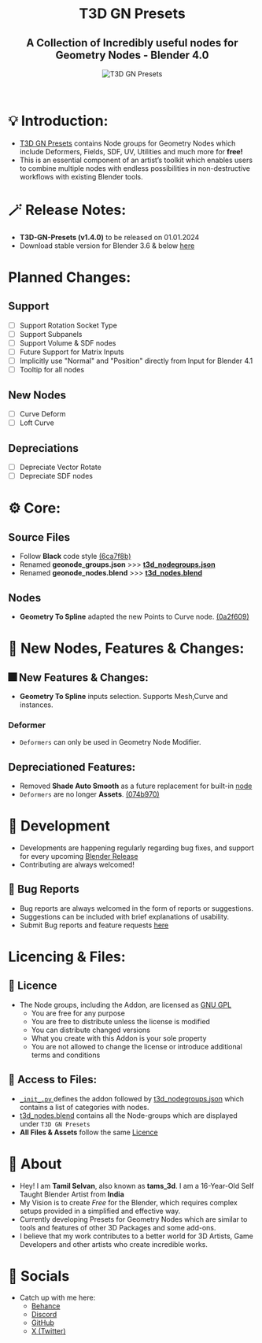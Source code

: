 <div align="center">

# T3D GN Presets
##  A Collection of Incredibly useful nodes for Geometry Nodes - Blender 4.0
![T3D GN Presets](https://user-images.githubusercontent.com/106262964/234839626-d88f0ce9-2399-4193-9940-2257bc728351.png)

<br>
</div>

# 💡 Introduction:

* [T3D GN Presets](https://github.com/Tams3d/T3D-GN-Presets/#t3d-gn-presets) contains Node groups for Geometry Nodes which include Deformers, Fields, SDF, UV, Utilities and much more for **free!**
* This is an essential component of an artist’s toolkit which enables users to combine multiple nodes with endless possibilities in non-destructive workflows with existing Blender tools.

# 🪄 Release Notes:

- **T3D-GN-Presets (v1.4.0)** to be released on 01.01.2024
- Download stable version for Blender 3.6 & below [here](https://github.com/Tams3d/T3D-GN-Presets/releases)    

# Planned Changes:
## Support
- [ ] Support Rotation Socket Type
- [ ] Support Subpanels
- [ ] Support Volume & SDF nodes
- [ ] Future Support for Matrix Inputs
- [ ] Implicitly use "Normal" and "Position" directly from Input for Blender 4.1
- [ ] Tooltip for all nodes

## New Nodes
- [ ] Curve Deform
- [ ] Loft Curve

## Depreciations
- [ ] Depreciate Vector Rotate
- [ ] Depreciate SDF nodes

# ⚙️ Core:
## Source Files
- Follow **Black** code style [(6ca7f8b)](https://github.com/Tams3d/T3D-GN-Presets/commit/6ca7f8b)
- Renamed **geonode_groups.json** >>> [**t3d_nodegroups.json**](https://github.com/Tams3d/T3D-GN-Presets/blob/Master/t3d_nodegroups.json)
- Renamed **geonode_nodes.blend** >>> [**t3d_nodes.blend**](https://github.com/Tams3d/T3D-GN-Presets/blob/Master/t3d_nodes.blend)

## Nodes
- **Geometry To Spline** adapted the new Points to Curve node. [(0a2f609)](https://github.com/Tams3d/T3D-GN-Presets/commit/0a2f609)

# 🎉 New Nodes, Features & Changes:

## 🎆 New Features & Changes:
- **Geometry To Spline** inputs selection. Supports Mesh,Curve and instances.

### Deformer
- `Deformers` can only be used in Geometry Node Modifier.

## Depreciationed Features:
- Removed **Shade Auto Smooth** as a future replacement for built-in [node](https://projects.blender.org/blender/blender/pulls/108014)
- `Deformers` are no longer **Assets**. [(074b970)](https://github.com/Tams3d/T3D-GN-Presets/commit/074b970)

# 🎯 Development
- Developments are happening regularly regarding bug fixes, and support for every upcoming [Blender Release](https://www.blender.org/download/releases/)
- Contributing are always welcomed!

## 👻 Bug Reports
- Bug reports are always welcomed in the form of reports or suggestions.
- Suggestions can be included with brief explanations of usability.
- Submit Bug reports and feature requests [here](https://github.com/Tams3d/T3D-GN-Presets/issues)

# Licencing & Files:
## 📄 Licence
- The Node groups, including the Addon, are licensed as [GNU GPL](https://github.com/Tams3d/T3D-GN-Presets/blob/Master/LICENSE.txt)
  * You are free for any purpose
  * You are free to distribute unless the license is modified
  * You can distribute changed versions
  * What you create with this Addon is your sole property
  * You are not allowed to change the license or introduce additional terms and conditions

## 📂 Access to Files:
- [ `_init_.py` ](https://github.com/Tams3d/T3D-GN-Presets/blob/Master/__init__.py) defines the addon followed by [t3d_nodegroups.json](https://github.com/Tams3d/T3D-GN-Presets/blob/Master/t3d_nodegroups.json) which contains a list of categories with nodes.
- [t3d_nodes.blend](https://github.com/Tams3d/T3D-GN-Presets/blob/Master/t3d_nodes.blend) contains all the Node-groups which are displayed under `T3D GN Presets`
- **All Files & Assets** follow the same [Licence](https://github.com/Tams3d/T3D-GN-Presets/blob/Master/LICENSE.txt)

# 🦄 About 
  - Hey! I am **Tamil Selvan**, also known as **tams_3d**. I am a 16-Year-Old Self Taught Blender Artist from **India**
  - My Vision is to create *Free* for the Blender, which requires complex setups provided in a simplified and effective way.
  - Currently developing Presets for Geometry Nodes which are similar to tools and features of other 3D Packages and some add-ons.
  - I believe that my work contributes to a better world for 3D Artists, Game Developers and other artists who create incredible works.
  
  # 🥂 Socials
  - Catch up with me here:
    * [Behance](https://www.behance.net/tamilselvan3d)
    * [Discord](https://discord.gg/TNgzbZCdnY)
    * [GitHub](https://github.com/Tams3d)
    * [X (Twitter)](https://twitter.com/Tams_3d)
